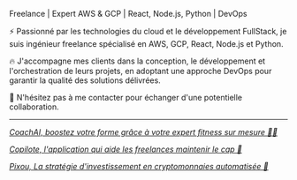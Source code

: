 Freelance | Expert AWS & GCP | React, Node.js, Python | DevOps

⚡ Passionné par les technologies du cloud et le développement FullStack, je suis ingénieur freelance spécialisé en AWS, GCP, React, Node.js et Python. 

🔥 J'accompagne mes clients dans la conception, le développement et l'orchestration de leurs projets, en adoptant une approche DevOps pour garantir la qualité des solutions délivrées.

📩 N'hésitez pas à me contacter pour échanger d'une potentielle collaboration.


---
*[ CoachAI, boostez votre forme grâce à votre expert fitness sur mesure 💪🤖](https://coachai-johannhospice.vercel.app/)*

*[ Copilote, l'application qui aide les freelances maintenir le cap 🦝](https://copilote.web.app)*


*[ Pixou, La stratégie d'investissement en cryptomonnaies automatisée 🔮](https://pixou-dev.web.app/strategies)*

<!--
<p align="left">
  <a href="https://github.com/johannhospice">
    <img alt="JohannHospice's streak" src="https://github-readme-streak-stats.herokuapp.com/?user=johannhospice&theme=monokai-metallian&hide_border=false"/>
  </a>
</p>
**JohannHospice/johannhospice** is a ✨ _special_ ✨ repository because its `README.md` (this file) appears on your GitHub profile.

Here are some ideas to get you started:

- 🔭 I’m currently working on ...
- 🌱 I’m currently learning ...
- 👯 I’m looking to collaborate on ...
- 🤔 I’m looking for help with ...
- 💬 Ask me about ...
- 📫 How to reach me: ...
- 😄 Pronouns: ...
- ⚡ Fun fact: ...
-->
